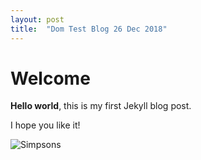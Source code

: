 ```yaml
---
layout: post
title:  "Dom Test Blog 26 Dec 2018"
---
```


# Welcome

**Hello world**, this is my first Jekyll blog post.

I hope you like it!

![Simpsons](/performance/assets/giphy.gif)
